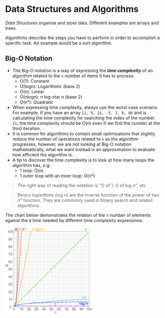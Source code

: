 # Data Structures and Algorithms
*Data Structures* organise and store data. Different examples are arrays and trees.

*Algorithms* describe the steps you have to perform in order to accomplish a specific task. An example would be a sort algorithm.

## Big-O Notation
- The Big-O notation is a way of expressing the ***time complexity*** of an algorithm related to the
  `n` number of items it has to process:
  - O(1): Constant
  - O(logn): Logarithmic (base 2)
  - O(n): Linear
  - O(nlogn): n log-star n (base 2)
  - O(n²): Quadratic
- When expressing time complexity, always use the worst case scenario. For example, if you have an
  array `[1, 5, 21, -5, 3, 6, 88` and is calculating the time complexity for searching the index of
  the number `21`, the time complexity should be *O(n)* even if we find the number at the third
  iteration.
- It is common for algorithms to contain small optimisations that slightly reduce the number of
  operations related to `n` as the algorithm progresses, however, we are not looking at Big-O
  notation mathematically, what we want instead is an approximation to evaluate how efficient the
  algorithm is.
- A tip to discover the time complexity is to look at how many loops the algorithm has, e.g:
  - 1 loop: O(n)
  - 1 outer loop with an inner loop: O(n²)
  
> The right way of reading the notation is "O of 1, O of log n", etc

> *Binary logarithms* (log n) are the inverse function of the power of two n² function. They are
commonly used in binary search and related algorithms.

The chart below demonstrates the relation of the `n` number of elements against the `N` time needed
by different time complexity expressions:

![Big-O notation time complexity chart](charts/computational_complexity.png)
